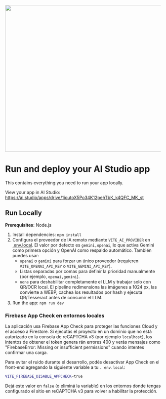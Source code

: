 <div align="center">
<img width="1200" height="475" alt="GHBanner" src="https://github.com/user-attachments/assets/0aa67016-6eaf-458a-adb2-6e31a0763ed6" />
</div>

# Run and deploy your AI Studio app

This contains everything you need to run your app locally.

View your app in AI Studio: https://ai.studio/apps/drive/1ioutoX5Po34K12pehTbK_k4QFC_MK_st

## Run Locally

**Prerequisites:**  Node.js


1. Install dependencies:
   `npm install`
2. Configura el proveedor de IA remoto mediante `VITE_AI_PROVIDER` en [.env.local](.env.local). El valor por defecto es `gemini,openai`, lo que activa Gemini como primera opción y OpenAI como respaldo automático. También puedes usar:
   - `openai` o `gemini` para forzar un único proveedor (requieren `VITE_OPENAI_API_KEY` o `VITE_GEMINI_API_KEY`).
   - Listas separadas por comas para definir la prioridad manualmente (por ejemplo, `openai,gemini`).
   - `none` para deshabilitar completamente el LLM y trabajar solo con QR/OCR local.
   El pipeline redimensiona las imágenes a 1024 px, las convierte a WEBP, cachea los resultados por hash y ejecuta QR/Tesseract antes de consumir el LLM.
3. Run the app:
   `npm run dev`

### Firebase App Check en entornos locales

La aplicación usa Firebase App Check para proteger las funciones Cloud y el acceso a Firestore. Si ejecutás el proyecto en un
dominio que no está autorizado en la consola de reCAPTCHA v3 (por ejemplo `localhost`), los intentos de obtener el token genera
rán errores 400 y verás mensajes como "FirebaseError: Missing or insufficient permissions" cuando intentes confirmar una carga.

Para evitar el ruido durante el desarrollo, podés desactivar App Check en el front-end agregando la siguiente variable a tu `.
env.local`:

```bash
VITE_FIREBASE_DISABLE_APPCHECK=true
```

Dejá este valor en `false` (o eliminá la variable) en los entornos donde tengas configurado el sitio en reCAPTCHA v3 para volver
a habilitar la protección.
